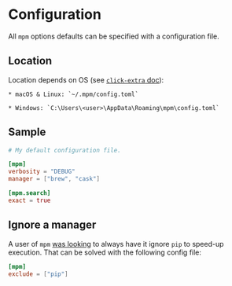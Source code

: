 # Configuration

All `mpm` options defaults can be specified with a configuration file.

## Location

Location depends on OS (see
[`click-extra` doc](https://github.com/kdeldycke/click-extra/blob/v1.3.0/click_extra/config.py#L49-L63)):

```
* macOS & Linux: `~/.mpm/config.toml`

* Windows: `C:\Users\<user>\AppData\Roaming\mpm\config.toml`
```

## Sample

```toml
# My default configuration file.

[mpm]
verbosity = "DEBUG"
manager = ["brew", "cask"]

[mpm.search]
exact = true
```

## Ignore a manager

A user of `mpm` [was looking](https://github.com/matryer/xbar/issues/777) to
always have it ignore `pip` to speed-up execution. That can be solved with the
following config file:

```toml
[mpm]
exclude = ["pip"]
```
